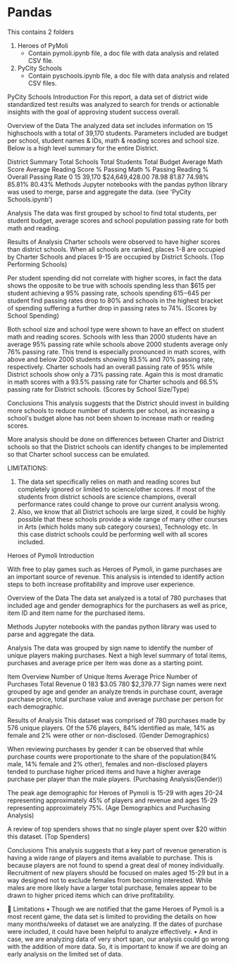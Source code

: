 # Pandas
This contains 2 folders 
1. Heroes of PyMoli
   - Contain pymoli.ipynb file, a doc file with data analysis and related CSV file.
2. PyCity Schools
   - Contain pyschools.ipynb file, a doc file with data analysis and related CSV files.
    
    
PyCity Schools Introduction
For this report, a data set of district wide standardized test results was analyzed to search for trends or actionable insights with the goal of approving student success overall.

Overview of the Data
The analyzed data set includes information on 15 highschools with a total of 39,170 students. Parameters included are budget per school, student names & IDs, math & reading scores and school size. Below is a high level summary for the entire District.

District Summary
Total Schools	Total Students	Total Budget	Average Math Score	Average Reading Score	% Passing Math	% Passing Reading	% Overall Passing Rate
0	15	39,170	$24,649,428.00	78.98	81.87	74.98%	85.81%	80.43%
Methods
Jupyter notebooks with the pandas python library was used to merge, parse and aggregate the data. (see 'PyCity Schools.ipynb')

Analysis
The data was first grouped by school to find total students, per student budget, average scores and school population passing rate for both math and reading.

Results of Analysis
Charter schools were observed to have higher scores than district schools. When all schools are ranked, places 1-8 are occupied by Charter Schools and places 9-15 are occupied by District Schools. (Top Performing Schools)

Per student spending did not correlate with higher scores, in fact the data shows the opposite to be true with schools spending less than $615 per student achieving a 95% passing rate, schools spending $615-$645 per student find passing rates drop to 80% and schools in the highest bracket of spending suffering a further drop in passing rates to 74%. (Scores by School Spending)

Both school size and school type were shown to have an effect on student math and reading scores. Schools with less than 2000 students have an average 95% passing rate while schools above 2000 students average only 76% passing rate. This trend is especially pronounced in math scores, with above and below 2000 students showing 93.5% and 70% passing rate, respectively. Charter schools had an overall passing rate of 95% while District schools show only a 73% passing rate. Again this is most dramatic in math scores with a 93.5% passing rate for Charter schools and 66.5% passing rate for District schools. (Scores by School Size/Type)

Conclusions
This analysis suggests that the District should invest in building more schools to reduce number of students per school, as increasing a school's budget alone has not been shown to increase math or reading scores.

More analysis should be done on differences between Charter and District schools so that the District schools can identify changes to be implemented so that Charter school success can be emulated.

LIMITATIONS:
1. The data set specifically relies on math and reading scores but completely ignored or limited to science/other scores. If most of the students from district schools are science champions, overall performance rates could change to prove our current analysis wrong.
2. Also, we know that all District schools are large sized, it could be highly possible that these schools provide a wide range of many other courses in Arts (which holds many sub category courses), Technology etc. In this case district schools could be performing well with all scores included.



Heroes of Pymoli Introduction

With free to play games such as Heroes of Pymoli, in game purchases are an important source of revenue. This analysis is intended to identify action steps to both increase profitability and improve user experience.

Overview of the Data
The data set analyzed is a total of 780 purchases that included age and gender demographics for the purchasers as well as price, item ID and item name for the purchased items.

Methods
Jupyter notebooks with the pandas python library was used to parse and aggregate the data.

Analysis
The data was grouped by sign name to identify the number of unique players making purchases. Next a high level summary of total items, purchases and average price per item was done as a starting point.

Item Overview
Number of Unique Items	Average Price	Number of Purchases	Total Revenue
0	183	$3.05	780	$2,379.77
Sign names were next grouped by age and gender an analyze trends in purchase count, average purchase price, total purchase value and average purchase per person for each demographic.

Results of Analysis
This dataset was comprised of 780 purchases made by 576 unique players. Of the 576 players, 84% identified as male, 14% as female and 2% were other or non-disclosed. (Gender Demographics)

When reviewing purchases by gender it can be observed that while purchase counts were proportionate to the share of the population(84% male, 14% female and 2% other), females and non-disclosed players tended to purchase higher priced items and have a higher average purchase per player than the male players. (Purchasing Analysis(Gender))

The peak age demographic for Heroes of Pymoli is 15-29 with ages 20-24 representing approximately 45% of players and revenue and ages 15-29 representing approximately 75%. (Age Demographics and Purchasing Analysis)

A review of top spenders shows that no single player spent over $20 within this dataset. (Top Spenders)

Conclusions
This analysis suggests that a key part of revenue generation is having a wide range of players and items available to purchase. This is because players are not found to spend a great deal of money individually. Recruitment of new players should be focused on males aged 15-29 but in a way designed not to exclude females from becoming interested. While males are more likely have a larger total purchase, females appear to be drawn to higher priced items which can drive profitability.

	Limitations
•	Though we are notified that the game Heroes of Pymoli is a most recent game, the data set is limited to providing the details on how many months/weeks of dataset we are analyzing. If the dates of purchase were included, it could have been helpful to analyze effectively.
•	And in case, we are analyzing data of very short span, our analysis could go wrong with the addition of more data. So, it is important to know if we are doing an early analysis on the limited set of data.
